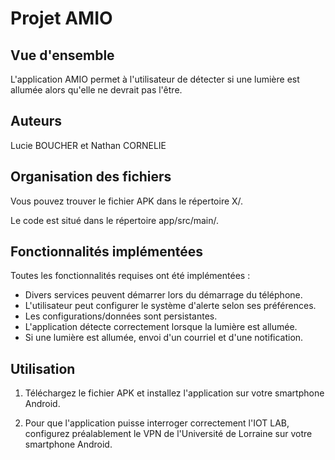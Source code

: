 # Projet AMIO

## Vue d'ensemble

L'application AMIO permet à l'utilisateur de détecter si une lumière est allumée alors qu'elle ne devrait pas l'être.

## Auteurs
Lucie BOUCHER et Nathan CORNELIE

## Organisation des fichiers
Vous pouvez trouver le fichier APK dans le répertoire X/.

Le code est situé dans le répertoire app/src/main/.

## Fonctionnalités implémentées

Toutes les fonctionnalités requises ont été implémentées :
- Divers services peuvent démarrer lors du démarrage du téléphone.
- L'utilisateur peut configurer le système d'alerte selon ses préférences.
- Les configurations/données sont persistantes.
- L'application détecte correctement lorsque la lumière est allumée.
- Si une lumière est allumée, envoi d'un courriel et d'une notification.

## Utilisation

1. Téléchargez le fichier APK et installez l'application sur votre smartphone Android.

2. Pour que l'application puisse interroger correctement l'IOT LAB, configurez préalablement le VPN de l'Université de Lorraine sur votre smartphone Android.
